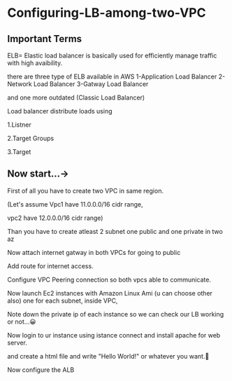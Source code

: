 # Configuring-LB-among-two-VPC

## Important Terms

ELB= Elastic load balancer is basically used for efficiently manage traffic with high avaibility.

there are three type of ELB available in AWS 1-Application Load Balancer 2-Network Load Balancer 3-Gatway Load Balancer

 and one more outdated (Classic Load Balancer)

Load balancer distribute loads using

1.Listner

2.Target Groups

3.Target

## Now start...->

First of all you have to create two VPC in same region.

(Let's assume Vpc1 have 11.0.0.0/16 cidr range,

vpc2 have 12.0.0.0/16 cidr range)

Than you have to create atleast 2 subnet one public and one private in two az

Now attach internet gatway in both VPCs for going to public

Add route for internet access.

Configure VPC Peering connection so both vpcs able to communicate.

Now launch Ec2 instances with Amazon Linux Ami (u can choose other also) one for each subnet, inside VPC,

Note down the private ip of each instance so we can check our LB working or not...😀

Now login to ur instance using istance connect and install apache for web server.

and create a html file and write "Hello World!" or whatever you want.🤗

Now configure the ALB 






